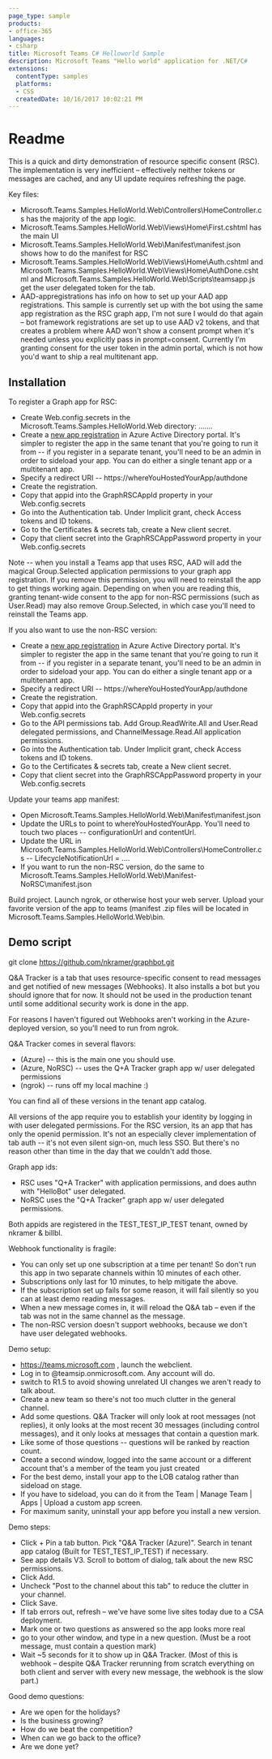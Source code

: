 ```yaml
---
page_type: sample
products:
- office-365
languages:
- csharp
title: Microsoft Teams C# Helloworld Sample
description: Microsoft Teams "Hello world" application for .NET/C#
extensions:
  contentType: samples
  platforms:
  - CSS
  createdDate: 10/16/2017 10:02:21 PM
---
```


# Readme

This is a quick and dirty demonstration of resource specific consent (RSC).
The implementation is very inefficient – effectively neither tokens or messages are cached, and any UI update requires refreshing the page.

Key files:

- Microsoft.Teams.Samples.HelloWorld.Web\Controllers\HomeController.cs has the majority of the app logic.
- Microsoft.Teams.Samples.HelloWorld.Web\Views\Home\First.cshtml has the main UI
- Microsoft.Teams.Samples.HelloWorld.Web\Manifest\manifest.json shows how to do the manifest for RSC
- Microsoft.Teams.Samples.HelloWorld.Web\Views\Home\Auth.cshtml and  Microsoft.Teams.Samples.HelloWorld.Web\Views\Home\AuthDone.cshtml and Microsoft.Teams.Samples.HelloWorld.Web\Scripts\teamsapp.js get the user delegated token for the tab.
- AAD-appregistrations has info on how to set up your AAD app registrations. This sample is currently set up with the bot using the same app registration as the RSC graph app, I'm not sure I would do that again – bot framework registrations are set up to use AAD v2 tokens, and that creates a problem where AAD won't show a consent prompt when it's needed unless you explicitly pass in prompt=consent. Currently I'm granting consent for the user token in the admin portal, which is not how you'd want to ship a real multitenant app.

## Installation

To register a Graph app for RSC:
- Create Web.config.secrets in the Microsoft.Teams.Samples.HelloWorld.Web directory:
.......
- Create a [new app registration](https://portal.azure.com/#blade/Microsoft_AAD_IAM/ActiveDirectoryMenuBlade/RegisteredApps) in Azure Active Directory portal. It's simpler to register the app in the same tenant that you're going to run it from -- if you register in a separate tenant, you'll need to be an admin in order to sideload your app. You can do either a single tenant app or a multitenant app.
- Specify a redirect URI -- https://whereYouHostedYourApp/authdone
- Create the registration. 
- Copy that appid into the GraphRSCAppId property in your Web.config.secrets 
- Go into the Authentication tab. Under Implicit grant, check Access tokens and ID tokens.
- Go to the Certificates & secrets tab, create a New client secret. 
- Copy that client secret into the GraphRSCAppPassword property in your Web.config.secrets 

Note -- when you install a Teams app that uses RSC, AAD will add the magical Group.Selected application permissions to your graph app registration. If you remove this permission, you will need to reinstall the app to get things working again. Depending on when you are reading this, granting tenant-wide consent to the app for non-RSC permissions (such as User.Read) may also remove Group.Selected, in which case you'll need to reinstall the Teams app.

If you also want to use the non-RSC version:
- Create a [new app registration](https://portal.azure.com/#blade/Microsoft_AAD_IAM/ActiveDirectoryMenuBlade/RegisteredApps) in Azure Active Directory portal. It's simpler to register the app in the same tenant that you're going to run it from -- if you register in a separate tenant, you'll need to be an admin in order to sideload your app. You can do either a single tenant app or a multitenant app.
- Specify a redirect URI -- https://whereYouHostedYourApp/authdone
- Create the registration. 
- Copy that appid into the GraphRSCAppId property in your Web.config.secrets 
- Go to the API permissions tab. Add Group.ReadWrite.All and User.Read delegated permissions, and ChannelMessage.Read.All application permissions. 
- Go into the Authentication tab. Under Implicit grant, check Access tokens and ID tokens.
- Go to the Certificates & secrets tab, create a New client secret. 
- Copy that client secret into the GraphRSCAppPassword property in your Web.config.secrets 

Update your teams app manifest:
- Open Microsoft.Teams.Samples.HelloWorld.Web\Manifest\manifest.json 
- Update the URLs to point to whereYouHostedYourApp. You'll need to touch two places -- configurationUrl and contentUrl.
- Update the URL in Microsoft.Teams.Samples.HelloWorld.Web\Controllers\HomeController.cs -- LifecycleNotificationUrl = ....
- If you want to run the non-RSC version, do the same to Microsoft.Teams.Samples.HelloWorld.Web\Manifest-NoRSC\manifest.json 

Build project. Launch ngrok, or otherwise host your web server. Upload your favorite version of the app to teams (manifest .zip files will be located in Microsoft.Teams.Samples.HelloWorld.Web\bin.



## Demo script

git clone https://github.com/nkramer/graphbot.git 

Q&A Tracker is a tab that uses resource-specific consent to read messages and get notified of new messages (Webhooks). It also installs a bot but you should ignore that for now. It should not be used in the production tenant until some additional security work is done in the app.

For reasons I haven't figured out Webhooks aren't working in the Azure-deployed version, so you'll need to run from ngrok.

Q&A Tracker comes in several flavors:
- (Azure) -- this is the main one you should use. 
- (Azure, NoRSC) -- uses the Q+A Tracker graph app w/ user delegated permissions
- (ngrok) -- runs off my local machine :)

You can find all of these versions in the tenant app catalog.

All versions of the app require you to establish your identity by logging in with user delegated permissions.  For the RSC version, its an app that has only the openid permission. It's not an especially clever implementation of tab auth -- it's not even silent sign-on, much less SSO. But there's no reason other than time in the day that we couldn't add those. 

Graph app ids:
- RSC uses "Q+A Tracker" with application permissions, and does authn with "HelloBot" user delegated.
- NoRSC uses the "Q+A Tracker" graph app w/ user delegated permissions.

Both appids are registered in the TEST_TEST_IP_TEST tenant, owned by nkramer & billbl.

Webhook functionality is fragile:
- You can only set up one subscription at a time per tenant! So don't run this app in two separate channels within 10 minutes of each other.
- Subscriptions only last for 10 minutes, to help mitigate the above.
- If the subscription set up fails for some reason, it will fail silently so you can at least demo reading messages. 
- When a new message comes in, it will reload the Q&A tab – even if the tab was not in the same channel as the message. 
- The non-RSC version doesn't support webhooks, because we don't have user delegated webhooks.

Demo setup:
- https://teams.microsoft.com , launch the webclient.
- Log in to @teamsip.onmicrosoft.com. Any account will do.
- switch to R1.5 to avoid showing unrelated UI changes we aren't ready to talk about.
- Create a new team so there's not too much clutter in the general channel.
- Add some questions. Q&A Tracker will only look at root messages (not replies), it only looks at the most recent 30 messages (including control messages), and it only looks at messages that contain a question mark.
- Like some of those questions -- questions will be ranked by reaction count.
- Create a second window, logged into the same account or a different account that's a member of the team you just created
- For the best demo, install your app to the LOB catalog rather than sideload on stage.
- If you have to sideload, you can do it from the Team | Manage Team | Apps | Upload a custom app screen. 
- For maximum sanity, uninstall your app before you install a new version.

Demo steps:
- Click + Pin a tab button. Pick "Q&A Tracker (Azure)". Search in tenant app catalog (Built for TEST_TEST_IP_TEST) if necessary.
- See app details V3. Scroll to bottom of dialog, talk about the new RSC permissions.
- Click Add.
- Uncheck "Post to the channel about this tab" to reduce the clutter in your channel.
- Click Save.
- If tab errors out, refresh – we've have some live sites today due to a CSA deployment.
- Mark one or two questions as answered so the app looks more real
- go to your other window, and type in a new question. (Must be a root message, must contain a question mark)
- Wait ~5 seconds for it to show up in Q&A Tracker. (Most of this is webhook – despite Q&A Tracker rerunning from scratch everything on both client and server with every new message, the webhook is the slow part.)

Good demo questions:
- Are we open for the holidays?
- Is the business growing?
- How do we beat the competition?
- When can we go back to the office?
- Are we done yet?
